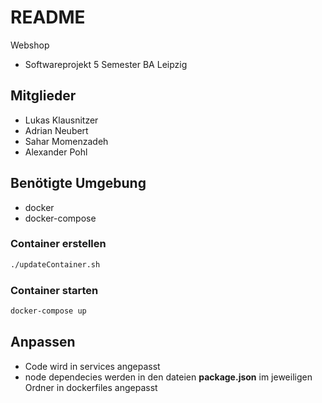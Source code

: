 # README 

Webshop 

- Softwareprojekt 5 Semester BA Leipzig

## Mitglieder

- Lukas Klausnitzer
- Adrian Neubert
- Sahar Momenzadeh
- Alexander Pohl

## Benötigte Umgebung
- docker
- docker-compose

### Container erstellen

```bash
./updateContainer.sh
```

### Container starten
```bash
docker-compose up
```

## Anpassen

- Code wird in services angepasst
- node dependecies werden in den dateien **package.json** im jeweiligen Ordner in dockerfiles angepasst








